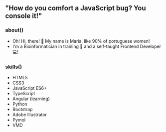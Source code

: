 ## "How do you comfort a JavaScript bug? You console it!"

### **about()**
- Oh! Hi, there! 👋 My name is Maria, like 90% of portuguese women!
- I'm a Bioinformatician in training 🧬 and a self-taught Frontend Developer 💻!

### **skills()**
- HTML5
- CSS3
- JavaScript ES6+
- TypeScript
- Angular (learning)
- Python
- Bootstrap
- Adobe Illustrator
- Pymol
- VMD

<!--
- 👀 I’m interested in 
- 💞️ I’m looking to collaborate on ...
- 📫 How to reach me ...

Frontend Development  | Bioinformatics
------------- | -------------
HTML5  | Python3
CSS3  | Pymol
JavaScript ES6+ | VMD
Bootstrap | 
Adobe Illustrator
-->
